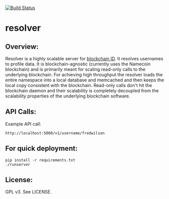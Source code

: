 [![Build Status](https://travis-ci.org/blockstack/resolver.svg?branch=master)](https://travis-ci.org/namesystem/resolver)

resolver
=======

## Overview:

Resolver is a highly scalable server for [blockchain ID](https://github.com/blockstack). It resolves usernames to profile data. It is blockchain-agnostic (currently uses the Namecoin blockchain) and is primarily meant for scaling read-only calls to the underlying blockchain. For achieving high throughput the resolver loads the entire namespace into a local database and memcached and then keeps the local copy consistent with the blockchain. Read-only calls don't hit the blockchain daemon and their scalability is completely decoupled from the scalability properties of the underlying blockchain software.


## API Calls:

Example API call:

```
http://localhost:5000/v1/username/fredwilson
```

## For quick deployment:

```
pip install -r requirements.txt
./runserver
```

## License:

GPL v3. See LICENSE.